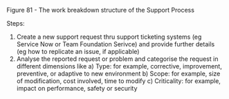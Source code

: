 Figure 81 - The work breakdown structure of the Support Process

Steps:

1. Create a new support request thru support ticketing systems (eg Service Now or Team Foundation Serivce) and provide further details (eg how to replicate an issue, if applicable)
2. Analyse the reported request or problem and categorise the request in different dimensions like
  a) Type: for example, corrective, improvement, preventive, or adaptive to new environment
  b) Scope: for example, size of modification, cost involved, time to modify
  c) Criticality: for example, impact on performance, safety or security